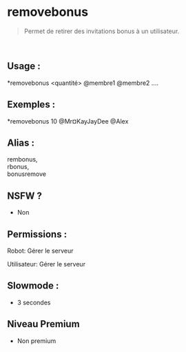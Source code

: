 # removebonus

> Permet de retirer des invitations bonus à un utilisateur.

<br>

## Usage :

*removebonus <quantité> @membre1 @membre2 ....

## Exemples :

*removebonus 10 @Mr¤KayJayDee @Alex

## Alias :

rembonus,
<br>rbonus,
<br>bonusremove

## NSFW ?

- Non

## Permissions :

Robot: Gérer le serveur
<br>

Utilisateur: Gérer le serveur

## Slowmode :

- 3 secondes

## Niveau Premium

- Non premium
